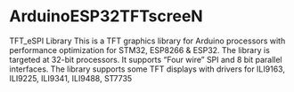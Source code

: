 # ArduinoESP32TFTscreeN
TFT_eSPI Library This is a TFT graphics library for Arduino processors with performance optimization for STM32, ESP8266 &amp; ESP32. The library is targeted at 32-bit processors. It supports “Four wire” SPI and 8 bit parallel interfaces. The library supports some TFT displays with drivers for ILI9163, ILI9225, ILI9341, ILI9488, ST7735 

